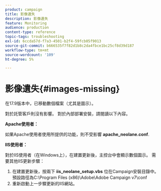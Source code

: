 ```yaml
---
product: campaign
title: 影像遺失
description: 影像遺失
feature: Monitoring
audience: production
content-type: reference
topic-tags: troubleshooting
exl-id: 6ccda57d-f7a3-4501-b2f4-59fcb05f9013
source-git-commit: b666535f7f82d1b8c2da4fbce1bc25cf8d39d187
workflow-type: tm+mt
source-wordcount: '109'
ht-degree: 5%

---
```


# 影像遺失{#images-missing}



在17.9版本中，已移動數個檔案（尤其是圖示）。

對於託管客戶則沒有影響。 對於內部部署安裝，請閱讀以下內容。

**Apache使用者：**

如果Apache使用者使用所提供的功能，則不受影響 **apache_neolane.conf**.

**IIS使用者：**

對於IIS使用者（在Windows上），在建置更新後，主控台中會顯示數個圖示。 需要其他IIS更新步驟：

1. 在建置更新後，按兩下 **iis_neolane_setup.vbs** 位在Campaign安裝目錄中。 預設路徑為C:\Program Files (x86)\Adobe\Adobe Campaign v7\conf
1. 重新啟動上一步驟更新的IIS網站。
